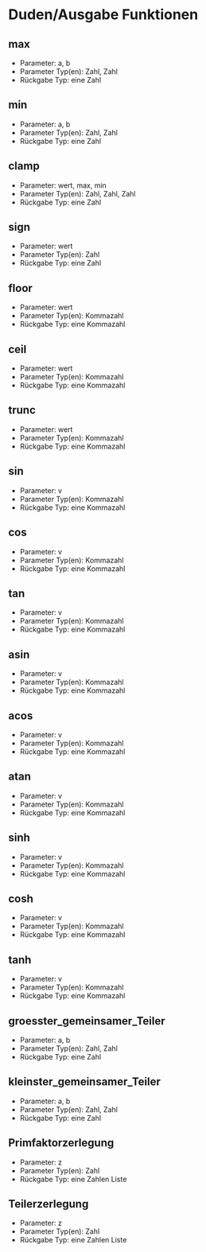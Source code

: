 # Duden/Ausgabe Funktionen
## max
* Parameter: a, b
* Parameter Typ(en): Zahl, Zahl
* Rückgabe Typ: eine Zahl

## min
* Parameter: a, b
* Parameter Typ(en): Zahl, Zahl
* Rückgabe Typ: eine Zahl

## clamp
* Parameter: wert, max, min
* Parameter Typ(en): Zahl, Zahl, Zahl
* Rückgabe Typ: eine Zahl

## sign
* Parameter: wert
* Parameter Typ(en): Zahl
* Rückgabe Typ: eine Zahl

## floor
* Parameter: wert
* Parameter Typ(en): Kommazahl
* Rückgabe Typ: eine Kommazahl

## ceil
* Parameter: wert
* Parameter Typ(en): Kommazahl
* Rückgabe Typ: eine Kommazahl

## trunc
* Parameter: wert
* Parameter Typ(en): Kommazahl
* Rückgabe Typ: eine Kommazahl

## sin
* Parameter: v
* Parameter Typ(en): Kommazahl
* Rückgabe Typ: eine Kommazahl

## cos
* Parameter: v
* Parameter Typ(en): Kommazahl
* Rückgabe Typ: eine Kommazahl

## tan
* Parameter: v
* Parameter Typ(en): Kommazahl
* Rückgabe Typ: eine Kommazahl

## asin
* Parameter: v
* Parameter Typ(en): Kommazahl
* Rückgabe Typ: eine Kommazahl

## acos
* Parameter: v
* Parameter Typ(en): Kommazahl
* Rückgabe Typ: eine Kommazahl

## atan
* Parameter: v
* Parameter Typ(en): Kommazahl
* Rückgabe Typ: eine Kommazahl

## sinh
* Parameter: v
* Parameter Typ(en): Kommazahl
* Rückgabe Typ: eine Kommazahl

## cosh
* Parameter: v
* Parameter Typ(en): Kommazahl
* Rückgabe Typ: eine Kommazahl

## tanh
* Parameter: v
* Parameter Typ(en): Kommazahl
* Rückgabe Typ: eine Kommazahl

## groesster_gemeinsamer_Teiler
* Parameter: a, b
* Parameter Typ(en): Zahl, Zahl
* Rückgabe Typ: eine Zahl

## kleinster_gemeinsamer_Teiler
* Parameter: a, b
* Parameter Typ(en): Zahl, Zahl
* Rückgabe Typ: eine Zahl

## Primfaktorzerlegung
* Parameter: z
* Parameter Typ(en): Zahl
* Rückgabe Typ: eine Zahlen Liste

## Teilerzerlegung
* Parameter: z
* Parameter Typ(en): Zahl
* Rückgabe Typ: eine Zahlen Liste

